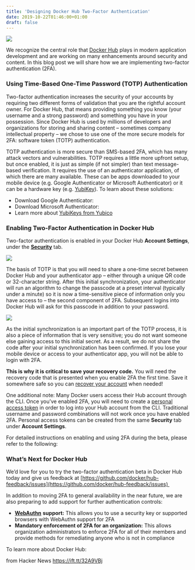 ```yaml
---
title: 'Designing Docker Hub Two-Factor Authentication'
date: 2019-10-22T01:46:00+01:00
draft: false
---
```


![](https://i1.wp.com/www.docker.com/blog/wp-content/uploads/2019/10/2fa-and-PAT.png?fit=1110%2C524&ssl=1)

We recognize the central role that [Docker Hub](https://hub.docker.com/) plays in modern application development and are working on many enhancements around security and content. In this blog post we will share how we are implementing two-factor authentication (2FA). 

### Using Time-Based One-Time Password (TOTP) Authentication

Two-factor authentication increases the security of your accounts by requiring two different forms of validation that you are the rightful account owner. For Docker Hub, that means providing something you know (your username and a strong password) and something you have in your possession. Since Docker Hub is used by millions of developers and organizations for storing and sharing content – sometimes company intellectual property – we chose to use one of the more secure models for 2FA: software token (TOTP) authentication. 

TOTP authentication is more secure than SMS-based 2FA, which has many attack vectors and vulnerabilities. TOTP requires a little more upfront setup, but once enabled, it is just as simple (if not simpler) than text message-based verification. It requires the use of an authenticator application, of which there are many available. These can be apps downloaded to your mobile device (e.g. Google Authenticator or Microsoft Authenticator) or it can be a hardware key (e.g. [YubiKey](https://www.yubico.com/products/yubikey-hardware/)). To learn about these solutions: 

*   Download Google Authenticator: 
*   Download Microsoft Authenticator:
*   Learn more about [YubiKeys from Yubico](https://support.yubico.com/support/solutions/articles/15000006419-using-your-yubikey-with-authenticator-codes)

### Enabling Two-Factor Authentication in Docker Hub

Two-factor authentication is enabled in your Docker Hub **Account Settings**, under the [**Security**](https://hub.docker.com/settings/security) tab. 

![](https://i1.wp.com/www.docker.com/blog/wp-content/uploads/2019/10/2fa-not-enabled.png?fit=1110%2C777&ssl=1)

The basis of TOTP is that you will need to share a one-time secret between Docker Hub and your authenticator app – either through a unique QR code or 32-character string. After this initial synchronization, your authenticator will run an algorithm to change the passcode at a preset interval (typically under a minute) so it is now a time-sensitive piece of information only you have access to – the second component of 2FA. Subsequent logins into Docker Hub will ask for this passcode in addition to your password.

![](https://i0.wp.com/www.docker.com/blog/wp-content/uploads/2019/10/2FA-Blog-2x.png?fit=1110%2C281&ssl=1)

As the initial synchronization is an important part of the TOTP process, it is also a piece of information that is very sensitive; you do not want someone else gaining access to this initial secret. As a result, we do not share the code after your initial synchronization has been confirmed. If you lose your mobile device or access to your authenticator app, you will not be able to login with 2FA. 

**This is why it is critical to save your recovery code.** You will need the recovery code that is presented when you enable 2FA the first time. Save it somewhere safe so you can [recover your account](https://docs.docker.com/docker-hub/2fa/recover-hub-account/) when needed! 

One additional note: Many Docker users access their Hub account through the CLI. Once you’ve enabled 2FA, you will need to create a [personal access token](https://docs.docker.com/docker-hub/access-tokens/) in order to log into your Hub account from the CLI. Traditional username and password combinations will not work once you have enabled 2FA. Personal access tokens can be created from the same **Security** tab under **Account Settings**.  

For detailed instructions on enabling and using 2FA during the beta, please refer to the following:

### What’s Next for Docker Hub

We’d love for you to try the two-factor authentication beta in Docker Hub today and give us feedback at [https://github.com/docker/hub-feedback/issues](https://github.com/docker/hub-feedback/issues) 

In addition to moving 2FA to general availability in the near future, we are also preparing to add support for further authentication controls:

*   [**WebAuthn**](https://www.w3.org/TR/webauthn/) **support:** This allows you to use a security key or supported browsers with WebAuthn support for 2FA
*   **Mandatory enforcement of 2FA for an organization:** This allows organization administrators to enforce 2FA for all of their members and provide methods for remediating anyone who is not in compliance

To learn more about Docker Hub:

  
  
from Hacker News https://ift.tt/32A9VBj